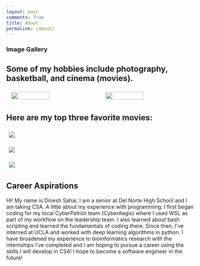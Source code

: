 ```yaml
---
layout: post
comments: True
title: About
permalink: /about/
---
```


### Image Gallery

<div class="gallery-container">
  <div class="gallery-slide fade">
    <img src="{{ site.baseurl }}/images/About/Me&Brother.png" style="width:100%">
  </div>

  <div class="gallery-slide fade">
    <img src="{{ site.baseurl }}/images/About/Me&Brother2.png" style="width:100%">
  </div>

  <div class="gallery-slide fade">
    <img src="{{ site.baseurl }}/images/About/Dad&Brother.png" style="width:100%">
  </div>

  <div class="gallery-slide fade">
    <img src="{{ site.baseurl }}/images/About/Me&Grandma.png" style="width:100%">
  </div>

  <div class="gallery-slide fade">
    <img src="{{ site.baseurl }}/images/About/Diwali2018.jpg" style="width:100%">
  </div>
</div>

<style>
/* Gallery container */
.gallery-container {
  max-width: 1000px;
  position: relative;
  margin: auto;
}

/* Hide all the images by default */
.gallery-slide {
  display: none;
}

/* Fading animation */
.fade {
  -webkit-animation-name: fade;
  -webkit-animation-duration: 1.5s;
  animation-name: fade;
  animation-duration: 1.5s;
}

@-webkit-keyframes fade {
  from {opacity: .4}
  to {opacity: 1}
}

@keyframes fade {
  from {opacity: .4}
  to {opacity: 1}
}
</style>

<script>
let slideIndex = 0;
showSlides();

function showSlides() {
  let slides = document.getElementsByClassName("gallery-slide");
  for (let i = 0; i < slides.length; i++) {
    slides[i].style.display = "none";
  }
  slideIndex++;
  if (slideIndex > slides.length) {slideIndex = 1}
  slides[slideIndex-1].style.display = "block";
  setTimeout(showSlides, 3000); // Change image every 3 seconds
}
</script>

<h2>Some of my hobbies include photography, basketball, and cinema (movies).</h2>

<div style="display: flex; justify-content: space-around; margin: 10px 0;">
    <img src="{{ site.baseurl }}/images/About/Photography.jpg" style="border: 2px solid white; padding: 5px; width: 45%;">
    <img src="{{ site.baseurl }}/images/About/basketball.jpg" style="border: 2px solid white; padding: 5px; width: 45%;">
</div>

<h2> Here are my top three favorite movies: </h2>
<img src="{{ site.baseurl }}/images/About/Parasite.jpg" style="border: 2px solid white; padding: 5px; display: block; margin: 10px 0;">
<img src="{{ site.baseurl }}/images/About/Joker.jpg" style="border: 2px solid white; padding: 5px; display: block; margin: 10px 0;">
<img src="{{ site.baseurl }}/images/About/avengers_infinitywar.jpg" style="border: 2px solid white; padding: 5px; display: block; margin: 10px 0;">

<h2> Career Aspirations </h2>
Hi! My name is Dinesh Sahai, I am a senior at Del Norte High School and I am taking CSA. A little about my experience with programming. I first began coding for my local CyberPatriot team (CyberAegis) where I used WSL as part of my workflow on the leadership team. I also learned about bash scripting and learned the fundamentals of coding there. Since then, I've interned at UCLA and worked with deep learning algorithms in python. I have broadened my experience to bioinformatics research with the internships I've completed and I am hoping to pursue a career using the skills I will develop in CSA! I hope to become a software engineer in the future!